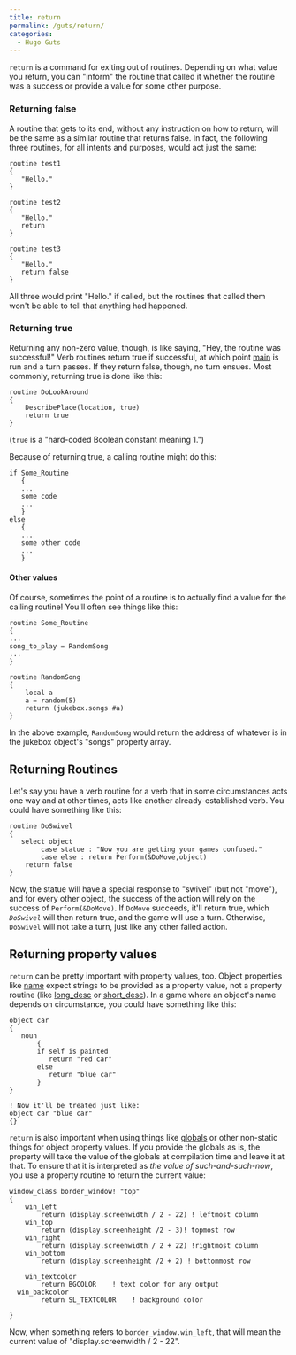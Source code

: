 ```yaml
---
title: return
permalink: /guts/return/
categories: 
  - Hugo Guts
---
```


`return` is a command for exiting out of routines. Depending on what
value you return, you can "inform" the routine that called it whether
the routine was a success or provide a value for some other purpose.

### Returning false

A routine that gets to its end, without any instruction on how to
return, will be the same as a similar routine that returns false. In
fact, the following three routines, for all intents and purposes, would
act just the same:

    routine test1
    {
       "Hello."
    }

    routine test2
    {
       "Hello."
       return
    }

    routine test3
    {
       "Hello."
       return false
    }

All three would print "Hello." if called, but the routines that called
them won't be able to tell that anything had happened.

### Returning true

Returning any non-zero value, though, is like saying, "Hey, the routine
was successful!" Verb routines return true if successful, at which point
[main](/routines/main/) is run and a turn passes. If they return false,
though, no turn ensues.
Most commonly, returning true is done like this:

    routine DoLookAround
    {
        DescribePlace(location, true)
        return true
    }

(`true` is a "hard-coded Boolean constant meaning 1.")

Because of returning true, a calling routine might do this:

    if Some_Routine
       {
       ...
       some code
       ...
       }
    else
       {
       ...
       some other code
       ...
       }

#### Other values

Of course, sometimes the point of a routine is to actually find a value
for the calling routine! You'll often see things like this:

    routine Some_Routine
    {
    ...
    song_to_play = RandomSong
    ...
    }

    routine RandomSong
    {
        local a
        a = random(5)
        return (jukebox.songs #a)
    }

In the above example, `RandomSong` would return the address of whatever
is in the jukebox object's "songs" property array.

## Returning Routines

Let's say you have a verb routine for a verb that in some circumstances
acts one way and at other times, acts like another already-established
verb. You could have something like this:

    routine DoSwivel
    {
       select object
            case statue : "Now you are getting your games confused."
            case else : return Perform(&DoMove,object)
        return false
    }

Now, the statue will have a special response to "swivel" (but not
"move"), and for every other object, the success of the action will rely
on the success of `Perform(&DoMove)`. If `DoMove` succeeds, it'll return
true, which *`DoSwivel`* will then return true, and the game will use a
turn. Otherwise, `DoSwivel` will not take a turn, just like any other
failed action.

## Returning property values

`return` can be pretty important with property values, too. Object
properties like [name](/properties/name/) expect strings to be provided as
a property value, not a property routine (like
[long_desc](/properties/descriptions/) or
[short_desc](/properties/descriptions/)). In a game where an object's name
depends on circumstance, you could have something like this:

    object car
    {
       noun
           {
           if self is painted
              return "red car"
           else
              return "blue car"
           }
    }

    ! Now it'll be treated just like:
    object car "blue car"
    {}

`return` is also important when using things like
[globals](/basics/global/) or other non-static things for object
property values. If you provide the globals as is, the property will
take the value of the globals at compilation time and leave it at that.
To ensure that it is interpreted as *the value of such-and-such-now*,
you use a property routine to return the current value:

    window_class border_window! "top"
    {
        win_left
            return (display.screenwidth / 2 - 22) ! leftmost column
        win_top
            return (display.screenheight /2 - 3)! topmost row
        win_right
            return (display.screenwidth / 2 + 22) !rightmost column
        win_bottom
            return (display.screenheight /2 + 2) ! bottommost row

        win_textcolor
            return BGCOLOR    ! text color for any output
      win_backcolor
            return SL_TEXTCOLOR    ! background color

    }

Now, when something refers to `border_window.win_left`, that will mean
the current value of "display.screenwidth / 2 - 22".
